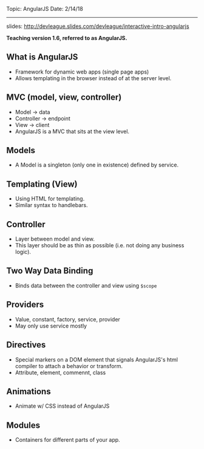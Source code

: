 Topic: AngularJS
Date: 2/14/18
***

slides: http://devleague.slides.com/devleague/interactive-intro-angularjs

__Teaching version 1.6, referred to as AngularJS.__

## What is AngularJS
- Framework for dynamic web apps (single page apps)
- Allows templating in the browser instead of at the server level.

## MVC (model, view, controller)
- Model -> data
- Controller -> endpoint
- View -> client
- AngularJS is a MVC that sits at the view level.

## Models
- A Model is a singleton (only one in existence) defined by service.

## Templating (View)
- Using HTML for templating.
- Similar syntax to handlebars.

## Controller
- Layer between model and view.
- This layer should be as thin as possible (i.e. not doing any business logic).

## Two Way Data Binding
- Binds data between the controller and view using `$scope`

## Providers
- Value, constant, factory, service, provider
- May only use service mostly

## Directives
- Special markers on a DOM element that signals AngularJS's html compiler to attach a behavior or transform.
- Attribute, element, commennt, class

## Animations
- Animate w/ CSS instead of AngularJS

## Modules
- Containers for different parts of your app.